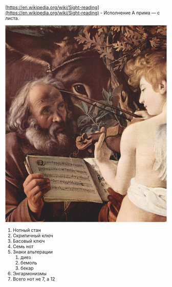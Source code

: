 [https://en.wikipedia.org/wiki/Sight-reading](https://en.wikipedia.org/wiki/Sight-reading) - Исполнение А прима — с листа.

![](./Michelangelo_Caravaggio.jpg)

1.  Нотный стан
2.  Скрипичный ключ
3.  Басовый ключ
4.  Семь нот
5.  Знаки альтерации
    1.  диез
    2.  бемоль
    3.  бекар
6.  Энгармонизмы
7.  Всего нот не 7, а 12